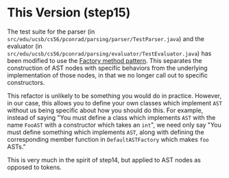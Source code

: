 # This Version (step15) #

The test suite for the parser (in `src/edu/ucsb/cs56/pconrad/parsing/parser/TestParser.java`) and the evaluator (in `src/edu/ucsb/cs56/pconrad/parsing/evaluator/TestEvaluator.java`) has been modified to use the [Factory method pattern](https://en.wikipedia.org/wiki/Factory_method_pattern).
This separates the construction of AST nodes with specific behaviors from the underlying implementation of those nodes, in that we no longer call out to specific constructors.

This refactor is unlikely to be something you would do in practice.
However, in our case, this allows you to define your own classes which implement `AST` without us being specific about how you should do this.
For example, instead of saying "You must define a class which implements `AST` with the name `FooAST` with a constructor which takes an `int`", we need only say "You must define something which implements `AST`, along with defining the corresponding member function in `DefaultASTFactory` which makes `foo` ASTs."

This is very much in the spirit of step14, but applied to AST nodes as opposed to tokens.
